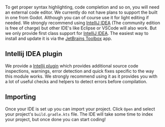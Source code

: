 To get proper syntax highlighting, code completion and so on, you will need an external code editor. We currently do not have plans to support the built in one from Godot. Although you can of course use it for light editing if needed. We strongly recommend using [IntelliJ IDEA](https://jetbrains.com/idea) (The community edition is free of charge) but other IDE's like Eclipse or VSCode will also work. But we only provide first class support for [IntelliJ IDEA](https://jetbrains.com/idea). The easiest way to install and update it is via the [JetBrains Toolbox](https://www.jetbrains.com/toolbox-app/) app.

## Intellij IDEA plugin
We provide a [Intellij plugin](https://plugins.jetbrains.com/plugin/16505-godot-jvm) which provides additional source code inspections, warnings, error detection and quick fixes specific to the way this module works. We strongly recommend using it as it provides you with a lot of useful checks and helpers to detect errors before compilation.

## Importing
Once your IDE is set up you can import your project. Click `Open` and select your project's `build.gradle.kts` file. The IDE will take some time to index your project, but once done you can start coding!
